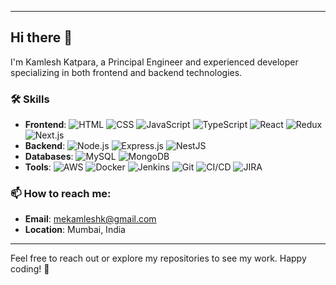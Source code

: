 

---

## Hi there 👋

<!--
**kamleshkatpara/kamleshkatpara** is a ✨ _special_ ✨ repository because its `README.md` (this file) appears on your GitHub profile.

Here are some ideas to get you started:

- 🔭 I’m currently working on ...
- 🌱 I’m currently learning ...
- 👯 I’m looking to collaborate on ...
- 🤔 I’m looking for help with ...
- 💬 Ask me about ...
- 📫 How to reach me: ...
- 😄 Pronouns: ...
- ⚡ Fun fact: ...
-->

I'm Kamlesh Katpara, a Principal Engineer and experienced developer specializing in both frontend and backend technologies.

### 🛠️ Skills

- **Frontend**: ![HTML](https://img.shields.io/badge/HTML-E34F26?style=flat&logo=html5&logoColor=white) ![CSS](https://img.shields.io/badge/CSS-1572B6?style=flat&logo=css3&logoColor=white) ![JavaScript](https://img.shields.io/badge/JavaScript-F7DF1E?style=flat&logo=javascript&logoColor=black) ![TypeScript](https://img.shields.io/badge/TypeScript-007ACC?style=flat&logo=typescript&logoColor=white) ![React](https://img.shields.io/badge/React-61DAFB?style=flat&logo=react&logoColor=black) ![Redux](https://img.shields.io/badge/Redux-764ABC?style=flat&logo=redux&logoColor=white) ![Next.js](https://img.shields.io/badge/Next.js-000000?style=flat&logo=nextdotjs&logoColor=white)
- **Backend**: ![Node.js](https://img.shields.io/badge/Node.js-339933?style=flat&logo=nodedotjs&logoColor=white) ![Express.js](https://img.shields.io/badge/Express.js-000000?style=flat&logo=express&logoColor=white) ![NestJS](https://img.shields.io/badge/NestJS-E0234E?style=flat&logo=nestjs&logoColor=white)
- **Databases**: ![MySQL](https://img.shields.io/badge/MySQL-4479A1?style=flat&logo=mysql&logoColor=white) ![MongoDB](https://img.shields.io/badge/MongoDB-47A248?style=flat&logo=mongodb&logoColor=white)
- **Tools**: ![AWS](https://img.shields.io/badge/AWS-232F3E?style=flat&logo=amazonaws&logoColor=white) ![Docker](https://img.shields.io/badge/Docker-2496ED?style=flat&logo=docker&logoColor=white) ![Jenkins](https://img.shields.io/badge/Jenkins-D24939?style=flat&logo=jenkins&logoColor=white) ![Git](https://img.shields.io/badge/Git-F05032?style=flat&logo=git&logoColor=white) ![CI/CD](https://img.shields.io/badge/CI%2FCD-4285F4?style=flat&logo=google&logoColor=white) ![JIRA](https://img.shields.io/badge/JIRA-0052CC?style=flat&logo=jira&logoColor=white)

### 📫 How to reach me:
- **Email**: mekamleshk@gmail.com
- **Location**: Mumbai, India

---

Feel free to reach out or explore my repositories to see my work. Happy coding! 🚀
